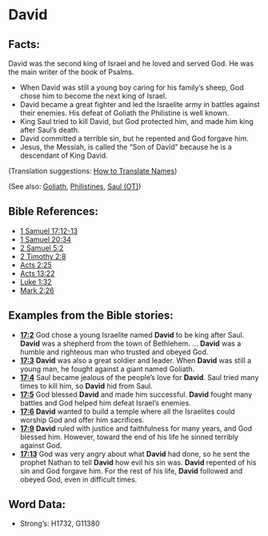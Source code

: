 # David

## Facts:

David was the second king of Israel and he loved and served God. He was the main writer of the book of Psalms.

* When David was still a young boy caring for his family’s sheep, God chose him to become the next king of Israel.
* David became a great fighter and led the Israelite army in battles against their enemies. His defeat of Goliath the Philistine is well known.
* King Saul tried to kill David, but God protected him, and made him king after Saul’s death.
* David committed a terrible sin, but he repented and God forgave him.
* Jesus, the Messiah, is called the “Son of David” because he is a descendant of King David.

(Translation suggestions: [How to Translate Names](rc://en/ta/man/translate/translate-names))

(See also: [Goliath](../names/goliath.md), [Philistines](../names/philistines.md), [Saul (OT)](../names/saul.md))

## Bible References:

* [1 Samuel 17:12-13](rc://en/tn/help/1sa/17/12)
* [1 Samuel 20:34](rc://en/tn/help/1sa/20/34)
* [2 Samuel 5:2](rc://en/tn/help/2sa/05/02)
* [2 Timothy 2:8](rc://en/tn/help/2ti/02/08)
* [Acts 2:25](rc://en/tn/help/act/02/25)
* [Acts 13:22](rc://en/tn/help/act/13/22)
* [Luke 1:32](rc://en/tn/help/luk/01/32)
* [Mark 2:26](rc://en/tn/help/mrk/02/26)

## Examples from the Bible stories:

* __[17:2](rc://en/tn/help/obs/17/02)__ God chose a young Israelite named __David__ to be king after Saul. __David__ was a shepherd from the town of Bethlehem. … __David__ was a humble and righteous man who trusted and obeyed God.
* __[17:3](rc://en/tn/help/obs/17/03)__ __David__ was also a great soldier and leader. When __David__ was still a young man, he fought against a giant named Goliath.
* __[17:4](rc://en/tn/help/obs/17/04)__ Saul became jealous of the people’s love for __David__. Saul tried many times to kill him, so __David__ hid from Saul.
* __[17:5](rc://en/tn/help/obs/17/05)__ God blessed __David__ and made him successful. __David__ fought many battles and God helped him defeat Israel’s enemies.
* __[17:6](rc://en/tn/help/obs/17/06)__ __David__ wanted to build a temple where all the Israelites could worship God and offer him sacrifices.
* __[17:9](rc://en/tn/help/obs/17/09)__ __David__ ruled with justice and faithfulness for many years, and God blessed him. However, toward the end of his life he sinned terribly against God.
* __[17:13](rc://en/tn/help/obs/17/13)__ God was very angry about what __David__ had done, so he sent the prophet Nathan to tell __David__ how evil his sin was. __David__ repented of his sin and God forgave him. For the rest of his life, __David__ followed and obeyed God, even in difficult times.

## Word Data:

* Strong’s: H1732, G11380
